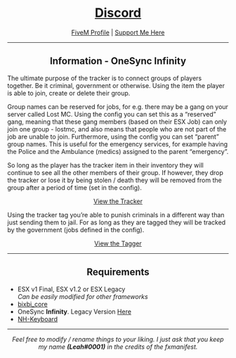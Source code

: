 <h1 align='center'><a href='https://discord.io/overextended/'>Discord</a></h1>
<p align='center'><a href='https://forum.cfx.re/u/Leah_UK/summary'>FiveM Profile</a> | <a href='https://ko-fi.com/leahuk'>Support Me Here</a><br></p>

---

<h2 align='center'>Information - OneSync Infinity</h2>

The ultimate purpose of the tracker is to connect groups of players together. Be it criminal, government or otherwise. Using the item the player is able to join, create or delete their group.

Group names can be reserved for jobs, for e.g. there may be a gang on your server called Lost MC. Using the config you can set this as a “reserved” gang, meaning that these gang members (based on their ESX Job) can only join one group - lostmc, and also means that people who are not part of the job are unable to join. Furthermore, using the config you can set “parent” group names. This is useful for the emergency services, for example having the Police and the Ambulance (medics) assigned to the parent “emergency”.

So long as the player has the tracker item in their inventory they will continue to see all the other members of their group. If however, they drop the tracker or lose it by being stolen / death they will be removed from the group after a period of time (set in the config).

<p align='center'><a href='https://www.youtube.com/watch?v=aI365IkHyA4'>View the Tracker</a><br></p>

Using the tracker tag you’re able to punish criminals in a different way than just sending them to jail. For as long as they are tagged they will be tracked by the government (jobs defined in the config).

<p align='center'><a href=''>View the Tagger</a><br></p>

---

<h2 align='center'>Requirements</h2>

- ESX v1 Final, ESX v1.2 or ESX Legacy  
<i> Can be easily modified for other frameworks</i>
- <a href='https://github.com/Leah-UK/bixbi_core'>bixbi_core</a>
- OneSync <b>Infinity</b>. Legacy Version <a href='https://github.com/Leah-UK/bixbi_tracker-Legacy'>Here</a>
- <a href='https://github.com/nerohiro/nh-keyboard'>NH-Keyboard</a>

---

<p align='center'><i>Feel free to modify / rename things to your liking. I just ask that you keep my name <b>(Leah#0001)</b> in the credits of the fxmanifest.</i></p>
